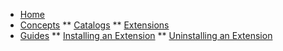 * [Home](/)
* [Concepts](/concepts/README.md)
** [Catalogs](/concepts/catalogs.md)
** [Extensions](/concepts/extension.md)
* [Guides](/guides/README.md)
** [Installing an Extension](/guides/installing.md)
** [Uninstalling an Extension](/guides/uninstalling.md)

